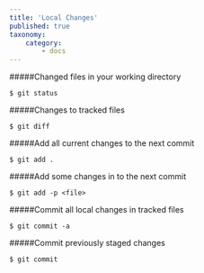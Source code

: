 ```yaml
---
title: 'Local Changes'
published: true
taxonomy:
    category:
        - docs
---
```


#####Changed files in your working directory

	$ git status
    
#####Changes to tracked files

	$ git diff
    
#####Add all current changes to the next commit

	$ git add .
    
#####Add some changes in <file> to the next commit

	$ git add -p <file>
    
#####Commit all local changes in tracked files
	
    $ git commit -a
    
#####Commit previously staged changes

	$ git commit
